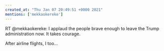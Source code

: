 ```yaml
---
created_at: "Thu Jan 07 20:49:51 +0000 2021"
mentions: ['mekkaokereke']
---
```


RT @mekkaokereke: I applaud the people brave enough to leave the Trump administration now. It takes courage.

After airline flights, I too…